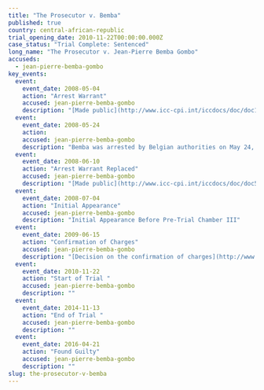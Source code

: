 ```yaml
---
title: "The Prosecutor v. Bemba"
published: true
country: central-african-republic
trial_opening_date: 2010-11-22T00:00:00.000Z
case_status: "Trial Complete: Sentenced"
long_name: "The Prosecutor v. Jean-Pierre Bemba Gombo"
accuseds:
  - jean-pierre-bemba-gombo
key_events:
  event:
    event_date: 2008-05-04
    action: "Arrest Warrant"
    accused: jean-pierre-bemba-gombo
    description: "[Made public](http://www.icc-cpi.int/iccdocs/doc/doc1694691.pdf)"
  event:
    event_date: 2008-05-24
    action:
    accused: jean-pierre-bemba-gombo
    description: "Bemba was arrested by Belgian authorities on May 24, 2008 and transferred to ICC custody thereafter. Charges were confirmed against him on June 15, 2009 by Pre-Trial Chamber II. His trial ended on November 13, 2014, and a trial judgment is forthcoming."
  event:
    event_date: 2008-06-10
    action: "Arrest Warrant Replaced"
    accused: jean-pierre-bemba-gombo
    description: "[Made public](http://www.icc-cpi.int/iccdocs/doc/doc535163.pdf)"
  event:
    event_date: 2008-07-04
    action: "Initial Appearance"
    accused: jean-pierre-bemba-gombo
    description: "Initial Appearance Before Pre-Trial Chamber III"
  event:
    event_date: 2009-06-15
    action: "Confirmation of Charges"
    accused: jean-pierre-bemba-gombo
    description: "[Decision on the confirmation of charges](http://www.icc-cpi.int/iccdocs/doc/doc699541.pdf)"
  event:
    event_date: 2010-11-22
    action: "Start of Trial "
    accused: jean-pierre-bemba-gombo
    description: ""
  event:
    event_date: 2014-11-13
    action: "End of Trial "
    accused: jean-pierre-bemba-gombo
    description: ""
  event:
    event_date: 2016-04-21
    action: "Found Guilty"
    accused: jean-pierre-bemba-gombo
    description: ""
slug: the-prosecutor-v-bemba
---
```

